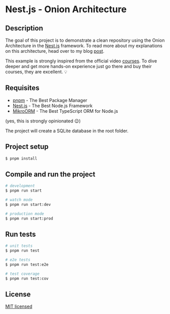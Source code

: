 # Nest.js - Onion Architecture

## Description

The goal of this project is to demonstrate a clean repository using the Onion Architecture in the 
[Nest.js](https://github.com/nestjs/nest) framework. To read more about my explanations on this 
architecture, head over to my blog [post](https://wowww.ch).

This example is strongly inspired from the official video [courses](https://courses.nestjs.com/). To dive deeper and get more 
hands-on experience just go there and buy their courses, they are excellent. 💡

## Requisites

- [pnpm](https://pnpm.io/) - The Best Package Manager
- [Nest.js](https://nestjs.com/) - The Best Node.js Framework
- [MikroORM](https://mikro-orm.io) - The Best TypeScript ORM for Node.js

(yes, this is strongly opinionated 😉)

The project will create a SQLite database in the root folder.

## Project setup

```bash
$ pnpm install
```

## Compile and run the project

```bash
# development
$ pnpm run start

# watch mode
$ pnpm run start:dev

# production mode
$ pnpm run start:prod
```

## Run tests

```bash
# unit tests
$ pnpm run test

# e2e tests
$ pnpm run test:e2e

# test coverage
$ pnpm run test:cov
```

## License

[MIT licensed](https://github.com/nestjs/nest/blob/master/LICENSE)
